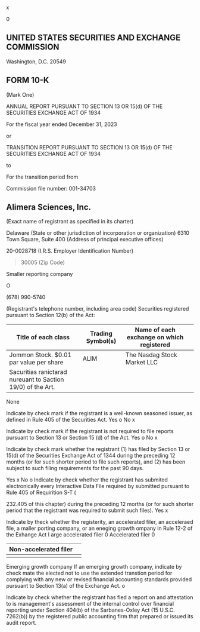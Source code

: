 x

0

## UNITED STATES SECURITIES AND EXCHANGE COMMISSION

Washington, D.C. 20549

## FORM 10-K

(Mark One)

ANNUAL REPORT PURSUANT TO SECTION 13 OR 15(d) OF THE SECURITIES EXCHANGE ACT OF 1934

For the fiscal year ended December 31, 2023

or

TRANSITION REPORT PURSUANT TO SECTION 13 OR 15(d) OF THE SECURITIES EXCHANGE ACT OF 1934

to

For the transition period from

Commission file number: 001-34703

## Alimera Sciences, Inc.

(Exact name of registrant as specified in its charter)

Delaware (State or other jurisdiction of incorporation or organization) 6310 Town Square, Suite 400
 (Address of principal executive offices)

20-0028718 (I.R.S. Employer Identification Number)

> 30005 (Zip Code)

Smaller reporting company

O

(678) 990-5740

(Registrant's telephone number, including area code) Securities registered pursuant to Section 12(b) of the Act:

| Title of each class                                         | Trading Symbol(s) | Name of each exchange on which registered |  |
|-------------------------------------------------------------|-------------------|-------------------------------------------|--|
| Jommon Stock. \$0.01 par value per share                    | ALIM              | The Nasdag Stock Market LLC               |  |
| Sacuritias ranictarad nureuant to Saction 19/0) of the Art. |                   |                                           |  |

None

Indicate by check mark if the registrant is a well-known seasoned issuer, as defined in Rule 405 of the Securities Act. Yes o No x

Indicate by check mark if the registrant is not required to file reports pursuant to Section 13 or Section 15 (d) of the Act. Yes o No x

Indicate by check mark whether the registrant (1) has filed by Section 13 or 15(d) of the Securities Exchange Act of 1344 during the preceding 12 months (or for such shorter period to file such reports), and (2) has been subject to such filing requirements for the past 90 days.

Yes x No o Indicate by check whether the registrant has submited electronically every Interactive Data File required by submitted pursuant to Rule 405 of Requirition S-T (

232.405 of this chapter) during the preceding 12 morths (or for such shorter period that the registrant was required to submit such files). Yes x

 Indicate by theck whether the registerity, an accelerated filer, an acceleraed file, a maller porting company, or an eneging growth ompany in Rule 12-2 of the Exhange Act I arge accelerated filer 0 Accelerated filer 0

| Non-accelerated filer |  |
|-----------------------|--|
|                       |  |

Emerging growth company If an emerging growth company, indicate by check mate the elected not to use the extended transtion period for complying with any new or revised financial accounting standards provided pursuant to Section 13(a) of the Exchange Act. o

Indicate by check whether the registrant has fled a report on and attestation to is management's assessment of the internal control over financial reporting under Section 404(b) of the Sarbanes-Oxley Act (15 U.S.C. 7262(b)) by the registered public accounting firm that prepared or issued its audit report.